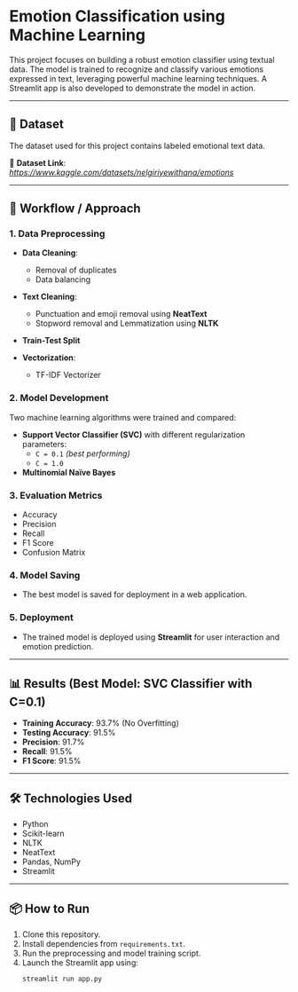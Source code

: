 # Emotion Classification using Machine Learning

This project focuses on building a robust emotion classifier using textual data. The model is trained to recognize and classify various emotions expressed in text, leveraging powerful machine learning techniques. A Streamlit app is also developed to demonstrate the model in action.

---

## 📌 Dataset

The dataset used for this project contains labeled emotional text data.

🔗 **Dataset Link**: *https://www.kaggle.com/datasets/nelgiriyewithana/emotions*

---

## 🚀 Workflow / Approach

### 1. **Data Preprocessing**

- **Data Cleaning**:
  - Removal of duplicates
  - Data balancing

- **Text Cleaning**:
  - Punctuation and emoji removal using **NeatText**
  - Stopword removal and Lemmatization using **NLTK**

- **Train-Test Split**

- **Vectorization**:
  - TF-IDF Vectorizer

### 2. **Model Development**

Two machine learning algorithms were trained and compared:

- **Support Vector Classifier (SVC)** with different regularization parameters:
  - `C = 0.1` *(best performing)*
  - `C = 1.0`
- **Multinomial Naïve Bayes**

### 3. **Evaluation Metrics**

- Accuracy
- Precision
- Recall
- F1 Score
- Confusion Matrix

### 4. **Model Saving**
- The best model is saved for deployment in a web application.

### 5. **Deployment**
- The trained model is deployed using **Streamlit** for user interaction and emotion prediction.

---

## 📊 Results (Best Model: SVC Classifier with C=0.1)

- **Training Accuracy**: 93.7% (No Overfitting)
- **Testing Accuracy**: 91.5%
- **Precision**: 91.7%
- **Recall**: 91.5%
- **F1 Score**: 91.5%
---

## 🛠️ Technologies Used

- Python
- Scikit-learn
- NLTK
- NeatText
- Pandas, NumPy
- Streamlit

---

## 📦 How to Run

1. Clone this repository.
2. Install dependencies from `requirements.txt`.
3. Run the preprocessing and model training script.
4. Launch the Streamlit app using:
   ```bash
   streamlit run app.py
